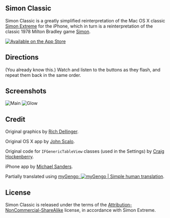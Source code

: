 ## Simon Classic

Simon Classic is a greatly simplified reinterpretation of the Mac OS X classic [Simon Extreme](http://richd.com/simon/) for the iPhone, which in turn is a reinterpretation of the classic 1978 Milton Bradley game [Simon](http://en.wikipedia.org/wiki/Simon_%28game%29).

[![Available on the App Store](http://cloud.github.com/downloads/msanders/Simon-Classic/appstore.png)](http://itunes.apple.com/us/app/simon-classic/id355497080?mt=8)

## Directions
(You already know this.) Watch and listen to the buttons as they flash, and repeat them back in the same order.

## Screenshots
![Main](http://cloud.github.com/downloads/msanders/Simon-Classic/screenshot-main.png)
![Glow](http://cloud.github.com/downloads/msanders/Simon-Classic/screenshot-glow.png)

## Credit

Original graphics by [Rich Dellinger](http://richd.com).

Original OS X app by [John Scalo](http://lumacode.com).

Original code for `IFGenericTableView` classes (used in the Settings) by [Craig Hockenberry](http://furbo.org/2009/04/30/matt-gallagher-deserves-a-medal/).

iPhone app by [Michael Sanders](http://github.com/msanders).

Partially translated using [myGengo: ![myGengo | Simple human translation](http://ogneg.com/images/banners/affiliate/150x38_1.gif)](http://mygengo.com/a/d7bb3).

## License

Simon Classic is released under the terms of the [Attribution-NonCommercial-ShareAlike](http://creativecommons.org/licenses/by-nc-sa/1.0/) license, in accordance with Simon Extreme.

